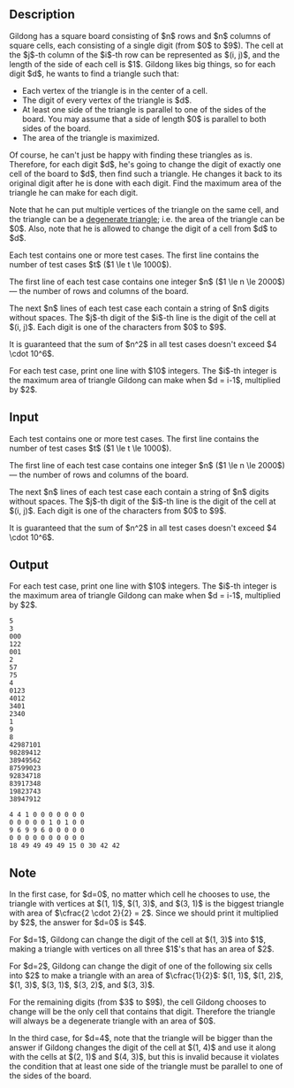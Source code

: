 ## Description

<div><p>Gildong has a square board consisting of $n$ rows and $n$ columns of square cells, each consisting of a single digit (from $0$ to $9$). The cell at the $j$-th column of the $i$-th row can be represented as $(i, j)$, and the length of the side of each cell is $1$. Gildong likes big things, so for each digit $d$, he wants to find a triangle such that:</p><ul> <li> Each vertex of the triangle is in the center of a cell. </li><li> The digit of every vertex of the triangle is $d$. </li><li> At least one side of the triangle is parallel to one of the sides of the board. You may assume that a side of length $0$ is parallel to both sides of the board. </li><li> The area of the triangle is maximized. </li></ul><p>Of course, he can't just be happy with finding these triangles as is. Therefore, for each digit $d$, he's going to change the digit of exactly one cell of the board to $d$, then find such a triangle. He changes it back to its original digit after he is done with each digit. Find the maximum area of the triangle he can make for each digit.</p><p>Note that he can put multiple vertices of the triangle on the same cell, and the triangle can be a <a href="https://cutt.ly/NhbjZ2l">degenerate triangle</a>; i.e. the area of the triangle can be $0$. Also, note that he is allowed to change the digit of a cell from $d$ to $d$.</p></div><div class="input-specification"><p>Each test contains one or more test cases. The first line contains the number of test cases $t$ ($1 \le t \le 1000$).</p><p>The first line of each test case contains one integer $n$ ($1 \le n \le 2000$) — the number of rows and columns of the board.</p><p>The next $n$ lines of each test case each contain a string of $n$ digits without spaces. The $j$-th digit of the $i$-th line is the digit of the cell at $(i, j)$. Each digit is one of the characters from $0$ to $9$.</p><p>It is guaranteed that the sum of $n^2$ in all test cases doesn't exceed $4 \cdot 10^6$.</p></div><div class="output-specification"><p>For each test case, print one line with $10$ integers. The $i$-th integer is the maximum area of triangle Gildong can make when $d = i-1$, multiplied by $2$.</p></div>

## Input

<p>Each test contains one or more test cases. The first line contains the number of test cases $t$ ($1 \le t \le 1000$).</p><p>The first line of each test case contains one integer $n$ ($1 \le n \le 2000$) — the number of rows and columns of the board.</p><p>The next $n$ lines of each test case each contain a string of $n$ digits without spaces. The $j$-th digit of the $i$-th line is the digit of the cell at $(i, j)$. Each digit is one of the characters from $0$ to $9$.</p><p>It is guaranteed that the sum of $n^2$ in all test cases doesn't exceed $4 \cdot 10^6$.</p>

## Output

<p>For each test case, print one line with $10$ integers. The $i$-th integer is the maximum area of triangle Gildong can make when $d = i-1$, multiplied by $2$.</p>





```input1
5
3
000
122
001
2
57
75
4
0123
4012
3401
2340
1
9
8
42987101
98289412
38949562
87599023
92834718
83917348
19823743
38947912
```




```output1
4 4 1 0 0 0 0 0 0 0
0 0 0 0 0 1 0 1 0 0
9 6 9 9 6 0 0 0 0 0
0 0 0 0 0 0 0 0 0 0
18 49 49 49 49 15 0 30 42 42
```



## Note

<p>In the first case, for $d=0$, no matter which cell he chooses to use, the triangle with vertices at $(1, 1)$, $(1, 3)$, and $(3, 1)$ is the biggest triangle with area of $\cfrac{2 \cdot 2}{2} = 2$. Since we should print it multiplied by $2$, the answer for $d=0$ is $4$.</p><p>For $d=1$, Gildong can change the digit of the cell at $(1, 3)$ into $1$, making a triangle with vertices on all three $1$'s that has an area of $2$.</p><p>For $d=2$, Gildong can change the digit of one of the following six cells into $2$ to make a triangle with an area of $\cfrac{1}{2}$: $(1, 1)$, $(1, 2)$, $(1, 3)$, $(3, 1)$, $(3, 2)$, and $(3, 3)$.</p><p>For the remaining digits (from $3$ to $9$), the cell Gildong chooses to change will be the only cell that contains that digit. Therefore the triangle will always be a degenerate triangle with an area of $0$.</p><p>In the third case, for $d=4$, note that the triangle will be bigger than the answer if Gildong changes the digit of the cell at $(1, 4)$ and use it along with the cells at $(2, 1)$ and $(4, 3)$, but this is invalid because it violates the condition that at least one side of the triangle must be parallel to one of the sides of the board.</p>
